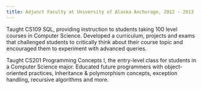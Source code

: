 ```yaml
---
title: Adjunct Faculty at University of Alaska Anchorage, 2012 - 2013
---
```


Taught CS109 SQL, providing instruction to students taking 100 level courses in Computer Science. Developed a curriculum, projects and exams that challenged students to critically think about their course topic and encouraged them to experiment with advanced queries.

Taught CS201 Programming Concepts I, the entry-level class for students in a Computer Science major. Educated future programmers with object-oriented practices, inheritance &amp; polymorphism concepts, exception handling, recursive algorithms and more.